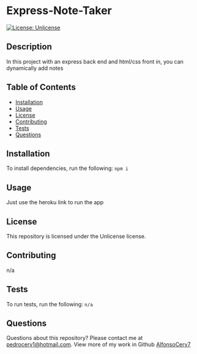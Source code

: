 # Express-Note-Taker
[![License: Unlicense](https://img.shields.io/badge/license-Unlicense-blue.svg)](http://unlicense.org/)
## Description
In this project with an express back end and html/css front in, you can dynamically add notes
## Table of Contents
* [Installation](#installation)
* [Usage](#usage)
* [License](#license)
* [Contributing](#contributing)
* [Tests](#tests)
* [Questions](#questions)
## Installation
To install dependencies, run the following:
`
npm i
`
## Usage
Just use the heroku link to run the app
## License
This repository is licensed under the Unlicense license.
## Contributing
n/a
## Tests
To run tests, run the following:
`
n/a
`
## Questions
Questions about this repository? Please contact me at [pedrocerv1@hotmail.com](mailto:pedrocerv1@hotmail.com). View more of my work in Github [AlfonsoCerv7](https://github.com/AlfonsoCerv7) 
